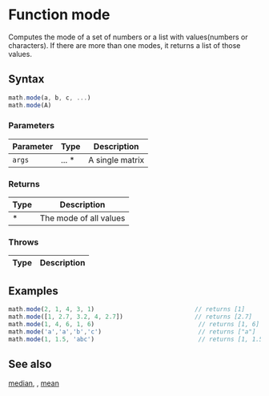 <!-- Note: This file is automatically generated from source code comments. Changes made in this file will be overridden. -->

# Function mode

Computes the mode of a set of numbers or a list with values(numbers or characters).
If there are more than one modes, it returns a list of those values.


## Syntax

```js
math.mode(a, b, c, ...)
math.mode(A)
```

### Parameters

Parameter | Type | Description
--------- | ---- | -----------
`args` | ... * | A single matrix

### Returns

Type | Description
---- | -----------
* | The mode of all values


### Throws

Type | Description
---- | -----------


## Examples

```js
math.mode(2, 1, 4, 3, 1)                            // returns [1]
math.mode([1, 2.7, 3.2, 4, 2.7])                    // returns [2.7]
math.mode(1, 4, 6, 1, 6)                             // returns [1, 6]
math.mode('a','a','b','c')                           // returns ["a"]
math.mode(1, 1.5, 'abc')                             // returns [1, 1.5, "abc"]
```


## See also

[median](median.md),
[](.md),
[mean](mean.md)
